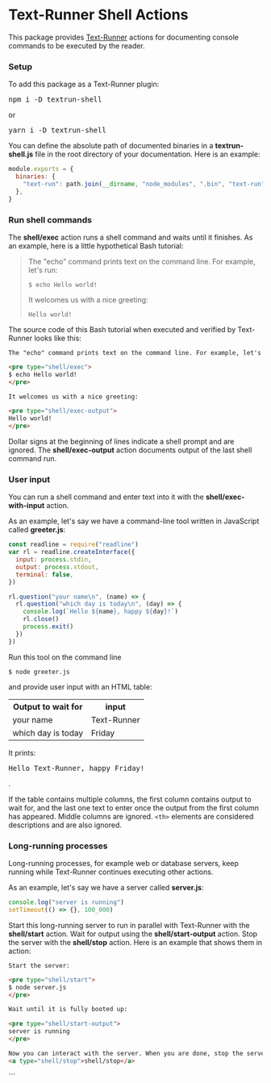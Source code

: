 # Text-Runner Shell Actions

This package provides [Text-Runner](https://github.com/kevgo/text-runner)
actions for documenting console commands to be executed by the reader.

### Setup

<!-- TODO: convert to inline <code> -->

To add this package as a Text-Runner plugin:

<pre type="npm/install">
npm i -D textrun-shell
</pre>

or

<pre type="npm/install">
yarn i -D textrun-shell
</pre>

You can define the absolute path of documented binaries in a
**textrun-shell.js** file in the root directory of your documentation. Here is
an example:

```js
module.exports = {
  binaries: {
    "text-run": path.join(__dirname, "node_modules", ".bin", "text-run"),
  },
}
```

### Run shell commands

The <b type="action/name-full">shell/exec</b> action runs a shell command and
waits until it finishes. As an example, here is a little hypothetical Bash
tutorial:

> The "echo" command prints text on the command line. For example, let's run:
>
> ```
> $ echo Hello world!
> ```
>
> It welcomes us with a nice greeting:
>
> ```
> Hello world!
> ```

The source code of this Bash tutorial when executed and verified by Text-Runner
looks like this:

<a type="extension/run-region">

```md
The "echo" command prints text on the command line. For example, let's run:

<pre type="shell/exec">
$ echo Hello world!
</pre>

It welcomes us with a nice greeting:

<pre type="shell/exec-output">
Hello world!
</pre>
```

</a>

Dollar signs at the beginning of lines indicate a shell prompt and are ignored.
The <b type="action/name-full">shell/exec-output</b> action documents output of
the last shell command run.

### User input

You can run a shell command and enter text into it with the
<b type="action/name-full">shell/exec-with-input</b> action.

<a type="workspace/create-file">

As an example, let's say we have a command-line tool written in JavaScript
called **greeter.js**:

```js
const readline = require("readline")
var rl = readline.createInterface({
  input: process.stdin,
  output: process.stdout,
  terminal: false,
})

rl.question("your name\n", (name) => {
  rl.question("which day is today\n", (day) => {
    console.log(`Hello ${name}, happy ${day}!`)
    rl.close()
    process.exit()
  })
})
```

</a>

<a type="shell/exec-with-input">

Run this tool on the command line

```
$ node greeter.js
```

and provide user input with an HTML table:

<table>
  <tr>
    <th>Output to wait for</th>
    <th>input</th>
  </tr>
  <tr>
    <td>your name</td>
    <td>Text-Runner</td>
  </tr>
  <tr>
    <td>which day is today</td>
    <td>Friday</td>
  </tr>
</table>

</a>

It prints:

<pre type="shell/exec-output">
Hello Text-Runner, happy Friday!
</pre>.

If the table contains multiple columns, the first column contains output to wait
for, and the last one text to enter once the output from the first column has
appeared. Middle columns are ignored. `<th>` elements are considered
descriptions and are also ignored.

### Long-running processes

Long-running processes, for example web or database servers, keep running while
Text-Runner continues executing other actions.

<a type="workspace/create-file">

As an example, let's say we have a server called **server.js**:

```js
console.log("server is running")
setTimeout(() => {}, 100_000)
```

</a>

Start this long-running server to run in parallel with Text-Runner with the
<b type="action/name-full">shell/start</b> action. Wait for output using the
<b type="action/name-full">shell/start-output</b> action. Stop the server with
the <b type="action/name-full">shell/stop</b> action. Here is an example that
shows them in action:

<a type="extension/run-region">

```html
Start the server:

<pre type="shell/start">
$ node server.js
</pre>

Wait until it is fully booted up:

<pre type="shell/start-output">
server is running
</pre>

Now you can interact with the server. When you are done, stop the server:
<a type="shell/stop">shell/stop</a>
```

</a>
```
